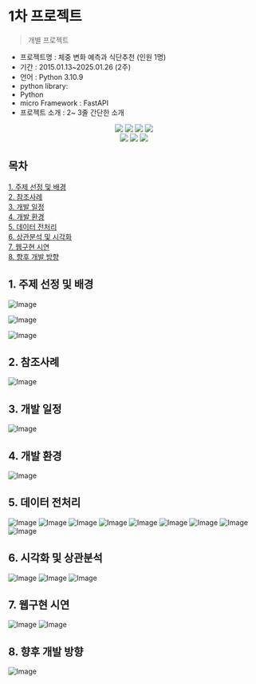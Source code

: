 # 1차 프로젝트
> 개별 프로젝트


- 프로젝트명 : 체중 변화 예측과 식단추천 (인원 1명)
- 기간 : 2015.01.13~2025.01.26 (2주)
- 언어 : Python 3.10.9
- python library:
- Python
- micro Framework : FastAPI
- 프로젝트 소개 : 2~ 3줄 간단한 소개

<div align=center> 
  <img src="https://img.shields.io/badge/python-3776AB?style=for-the-badge&logo=python&logoColor=white"> 
  <img src="https://img.shields.io/badge/tensorflow-55ff55?style=for-the-badge&logo=fastapi&logoColor=white">
  <img src="https://img.shields.io/badge/sklearn-55ff55?style=for-the-badge&logo=fastapi&logoColor=white">
  <img src="https://img.shields.io/badge/fastapi-FF0000?style=for-the-badge&logo=fastapi&logoColor=white">
</div>
<div align=center> 
  <img src="https://img.shields.io/badge/bootstrap-7952B3?style=for-the-badge&logo=bootstrap&logoColor=white">
  <img src="https://img.shields.io/badge/html5-E34F26?style=for-the-badge&logo=html5&logoColor=white"> 
  <img src="https://img.shields.io/badge/css-1572B6?style=for-the-badge&logo=css3&logoColor=white">
</div>

## 목차
[1. 주제 선정 및 배경](https://github.com/ssoom98/personal_project/tree/main/ppt#1-%EC%A3%BC%EC%A0%9C-%EC%84%A0%EC%A0%95-%EB%B0%8F-%EB%B0%B0%EA%B2%BD)<br>
[2. 참조사례](https://github.com/ssoom98/personal_project/tree/main/ppt#2-%EC%B0%B8%EC%A1%B0%EC%82%AC%EB%A1%80)<br>
[3. 개발 일정](https://github.com/ssoom98/personal_project/tree/main/ppt#3-%EA%B0%9C%EB%B0%9C-%EC%9D%BC%EC%A0%95)<br>
[4. 개발 환경](https://github.com/ssoom98/personal_project/tree/main/ppt#4-%EA%B0%9C%EB%B0%9C-%ED%99%98%EA%B2%BD)<br>
[5. 데이터 전처리](https://github.com/ssoom98/personal_project/tree/main/ppt#5-%EB%8D%B0%EC%9D%B4%ED%84%B0-%EC%A0%84%EC%B2%98%EB%A6%AC)<br>
[6. 상관분석 및 시각화](https://github.com/ssoom98/personal_project/tree/main/ppt#6-%EC%8B%9C%EA%B0%81%ED%99%94-%EB%B0%8F-%EC%83%81%EA%B4%80%EB%B6%84%EC%84%9D)<br>
[7. 웹구현 시연](https://github.com/ssoom98/personal_project/tree/main/ppt#7-%EC%9B%B9%EA%B5%AC%ED%98%84-%EC%8B%9C%EC%97%B0)<br>
[8. 향후 개발 방향](https://github.com/ssoom98/personal_project/tree/main/ppt#8-%ED%96%A5%ED%9B%84-%EA%B0%9C%EB%B0%9C-%EB%B0%A9%ED%96%A5)<br>

## 1. 주제 선정 및 배경
![Image](https://github.com/user-attachments/assets/a63a6151-544c-4b3e-996b-4b75b111ac31)

![Image](https://github.com/user-attachments/assets/68a793fc-251e-4a55-bb5b-29259841bd74)

![Image](https://github.com/user-attachments/assets/b95d7590-470c-4ca6-9866-5dc15f20c703)

## 2. 참조사례
![Image](https://github.com/user-attachments/assets/0193ac50-7397-4119-91ea-a4196c496022)
## 3. 개발 일정
![Image](https://github.com/user-attachments/assets/2abbf5ac-7d8f-4c70-84f3-a430dd89c7ad)
## 4. 개발 환경
![Image](https://github.com/user-attachments/assets/bb7a569f-c2f7-48b8-9211-f2ee75862d58)
## 5. 데이터 전처리

![Image](https://github.com/user-attachments/assets/e260ef6e-80c6-4ad3-b821-792887385a02)
![Image](https://github.com/user-attachments/assets/85c265e8-3317-462b-9868-cf34bc8779e9)
![Image](https://github.com/user-attachments/assets/b2e388b7-4fb0-47c7-9b1a-168a0d53c641)
![Image](https://github.com/user-attachments/assets/be447a60-f40b-408d-b069-1f8d3cd85fc0)
![Image](https://github.com/user-attachments/assets/0ac282bd-0760-4baf-8046-dee2c5303924)
![Image](https://github.com/user-attachments/assets/e0f96590-1482-4ee9-98da-a8534f8d94e2)
![Image](https://github.com/user-attachments/assets/d323163e-9bb3-40cc-a45b-b73b9b2c4c24)
![Image](https://github.com/user-attachments/assets/555268f9-29b5-40e4-a2da-c6c2bed991b2)
![Image](https://github.com/user-attachments/assets/79fea2c4-dfab-4d26-8adb-4a5546c6f9d4)
## 6. 시각화 및 상관분석
![Image](https://github.com/user-attachments/assets/48d23edb-11f2-4455-b448-6f19703562b9)
![Image](https://github.com/user-attachments/assets/6ef5d5b2-7d8e-46b4-ae45-fa0c3734b9b9)
![Image](https://github.com/user-attachments/assets/c65f361a-2d85-4104-91e5-7b6ae988b886)
## 7. 웹구현 시연
![Image](https://github.com/user-attachments/assets/e9693346-6256-4048-9997-e4307c492c55)
![Image](https://github.com/user-attachments/assets/12971ff2-94da-47b0-86f6-c8520ada675a)
## 8. 향후 개발 방향
![Image](https://github.com/user-attachments/assets/3e8c6f27-638a-41e2-aa44-54a840e4b78c)
